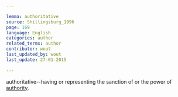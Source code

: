 ```yaml
---

lemma: authoritative
source: Shillingsburg_1996
page: 169 
language: English
categories: author
related_terms: author
contributor: wout
last_updated_by: wout
last_update: 27-01-2015
        
---
```


authoritative--having or representing the sanction of or the power of [authority](authority.html).

